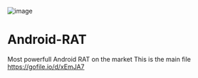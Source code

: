 ![image](https://github.com/user-attachments/assets/0f9b340e-7be9-4b8e-b66b-400723a5f489)
# Android-RAT
Most powerfull Android RAT on the market
This is the main file https://gofile.io/d/xEmJA7
